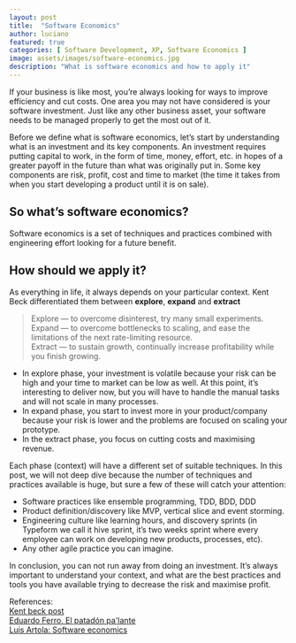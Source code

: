 ```yaml
---
layout: post
title:  "Software Economics"
author: luciano
featured: true
categories: [ Software Development, XP, Software Economics ]
image: assets/images/software-economics.jpg
description: "What is software economics and how to apply it"
---
```


If your business is like most, you’re always looking for ways to improve efficiency and cut costs. One area you may not have considered is your software investment. Just like any other business asset, your software needs to be managed properly to get the most out of it.

Before we define what is software economics, let’s start by understanding what is an investment and its key components.
An investment requires putting capital to work, in the form of time, money, effort, etc. in hopes of a greater payoff in the future than what was originally put in.
Some key components are risk, profit, cost and time to market (the time it takes from when you start developing a product until it is on sale).

## So what’s software economics?
Software economics is a set of techniques and practices combined with engineering effort looking for a future benefit.

## How should we apply it?
As everything in life, it always depends on your particular context. Kent Beck differentiated them between **explore**, **expand** and **extract**

> Explore — to overcome disinterest, try many small experiments. <br>
> Expand — to overcome bottlenecks to scaling, and ease the limitations of the next rate-limiting resource. <br>
> Extract — to sustain growth, continually increase profitability while you finish growing. <br>

* In explore phase, your investment is volatile because your risk can be high and your time to market can be low as well. At this point, it’s interesting to deliver now, but you will have to handle the manual tasks and will not scale in many processes.
* In expand phase, you start to invest more in your product/company because your risk is lower and the problems are focused on scaling your prototype.
* In the extract phase, you focus on cutting costs and maximising revenue.

Each phase (context) will have a different set of suitable techniques. In this post, we will not deep dive because the number of techniques and practices available is huge, but sure a few of these will catch your attention:
* Software practices like ensemble programming, TDD, BDD, DDD
* Product definition/discovery like MVP, vertical slice and event storming.
* Engineering culture like learning hours, and discovery sprints (in Typeform we call it hive sprint, it’s two weeks sprint where every employee can work on developing new products, processes, etc).
* Any other agile practice you can imagine.

In conclusion, you can not run away from doing an investment. It’s always important to understand your context, and what are the best practices and tools you have available trying to decrease the risk and maximise profit.

References:<br>
[Kent beck post](https://medium.com/@kentbeck_7670/fast-slow-in-3x-explore-expand-extract-6d4c94a7539) <br>
[Eduardo Ferro, El patadón pa'lante](https://www.youtube.com/watch?v=vEr2xbNoUxM&ab_channel=Autentia) <br>
[Luis Artola: Software economics](https://luisartola.es/) <br>